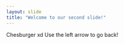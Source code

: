 ```yaml
---
layout: slide
title: "Welcome to our second slide!"
---
```

Chesburger xd
Use the left arrow to go back!
